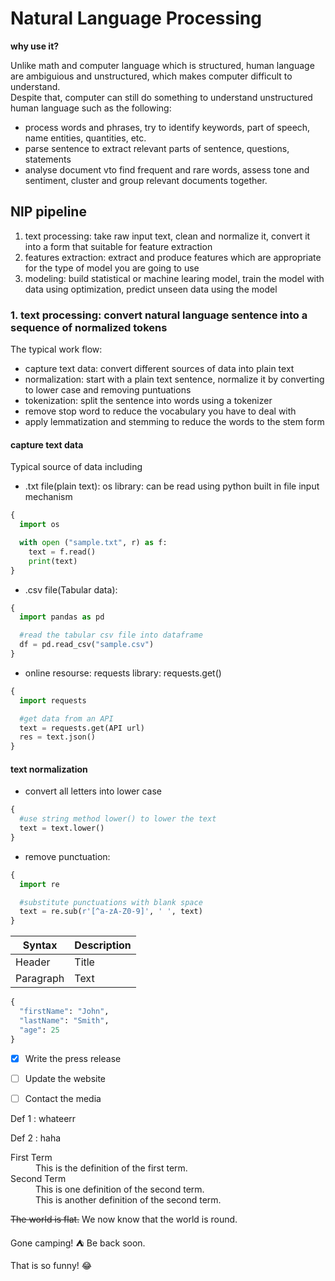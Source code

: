
# Natural Language Processing

**why use it?**

Unlike math and computer language which is structured, human language are ambiguious and unstructured, which makes computer difficult to understand.  
Despite that, computer can still do something to understand unstructured human language such as the following:
- process words and phrases, try to identify keywords, part of speech, name entities, quantities, etc.
- parse sentence to extract relevant parts of sentence, questions, statements
- analyse document vto find frequent and rare words, assess tone and sentiment, cluster and group relevant documents together.

## NlP pipeline
1. text processing: take raw input text, clean and normalize it, convert it into a form that suitable for feature extraction
2. features extraction: extract and produce features which are appropriate for the type of model you are going to use
3. modeling: build statistical or machine learing model, train the model with data using optimization, predict unseen data using the model

### 1. text processing: convert natural language sentence into a sequence of normalized tokens

The typical work flow:
- capture text data: convert different sources of data into plain text
- normalization: start with a plain text sentence, normalize it by converting to lower case and removing puntuations
- tokenization: split the sentence into words using a tokenizer
- remove stop word to reduce the vocabulary you have to deal with
- apply lemmatization and stemming to reduce the words to the stem form

#### capture text data
Typical source of data including 
- .txt file(plain text): os library: can be read using python built in file input mechanism
```python
{
  import os

  with open ("sample.txt", r) as f:
    text = f.read()
    print(text)
}
```
- .csv file(Tabular data): 
```python
{
  import pandas as pd

  #read the tabular csv file into dataframe
  df = pd.read_csv("sample.csv")
}
```
- online resourse: requests library: requests.get()
```python
{
  import requests

  #get data from an API
  text = requests.get(API url)
  res = text.json()
}
```

#### text normalization
- convert all letters into lower case
```python
{
  #use string method lower() to lower the text
  text = text.lower()
}
```
- remove punctuation:
  
```python
{
  import re

  #substitute punctuations with blank space
  text = re.sub(r'[^a-zA-Z0-9]', ' ', text)
}
```



















| Syntax      | Description |
| ----------- | ----------- |
| Header      | Title       |
| Paragraph   | Text        |

```python
{
  "firstName": "John",
  "lastName": "Smith",
  "age": 25
}
```

- [x] Write the press release
- [ ] Update the website
- [ ] Contact the media


Def 1
: whateerr

Def 2
: haha


<dl>
  <dt>First Term</dt>
  <dd>This is the definition of the first term.</dd>
  <dt>Second Term</dt>
  <dd>This is one definition of the second term. </dd>
  <dd>This is another definition of the second term.</dd>
</dl>

~~The world is flat.~~ We now know that the world is round.

Gone camping! :tent: Be back soon.

That is so funny! :joy:


